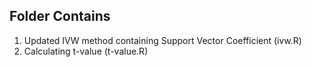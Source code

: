 ## Folder Contains

1) Updated IVW method containing Support Vector Coefficient (ivw.R)
2) Calculating t-value (t-value.R)
